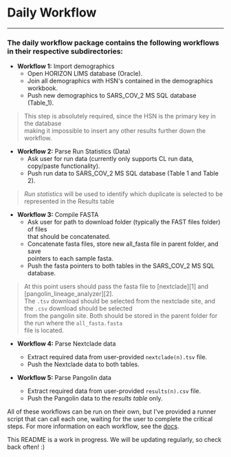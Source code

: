 
# Daily Workflow
_______________________________________

### The daily workflow package contains the following workflows in their respective subdirectories:
 - **Workflow 1:** Import demographics
   - Open HORIZON LIMS database (Oracle).
   - Join all demographics with HSN's contained in the demographics workbook.
   - Push new demographics to SARS_COV_2 MS SQL database (Table_1).

  > This step is absolutely required, since the HSN is the primary key in the database<br>
  > making it impossible to insert any other results further down the workflow.

 - **Workflow 2:** Parse Run Statistics (Data)
   - Ask user for run data (currently only supports CL run data, copy/paste functionality).
   - Push run data to SARS_COV_2 MS SQL database (Table 1 and Table 2).

  > *Run statistics* will be used to identify which duplicate is selected to be represented in the
  > Results table

 - **Workflow 3:** Compile FASTA
   - Ask user for path to download folder (typically the FAST files folder) of files<br>that should be concatenated.
   - Concatenate fasta files, store new all_fasta file in parent folder, and save<br>pointers to each sample fasta.
   - Push the fasta pointers to both tables in the SARS_COV_2 MS SQL database.

  > At this point users should pass the fasta file to [nextclade][1] and [pangolin_lineage_analyzer][2].<br>
  > The `.tsv` download should be selected from the nextclade site, and the `.csv` download should be selected<br>
  > from the pangolin site.  Both should be stored in the parent folder for the run where the `all_fasta.fasta`<br>
  > file is located.

 - **Workflow 4:** Parse Nextclade data
   - Extract required data from user-provided `nextclade(n).tsv` file.
   - Push the Nextclade data to both tables.
 
 - **Workflow 5:** Parse Pangolin data
   - Extract required data from user-provided `results(n).csv` file.
   - Push the Pangolin data to the *results table* only.

All of these workflows can be run on their own, but I've provided a runner script that can call each one, waiting for the user
to complete the critical steps.  For more information on each workflow, see the [docs](docs/overview.md).

This README is a work in progress.  We will be updating regularly, so check back often! :)

